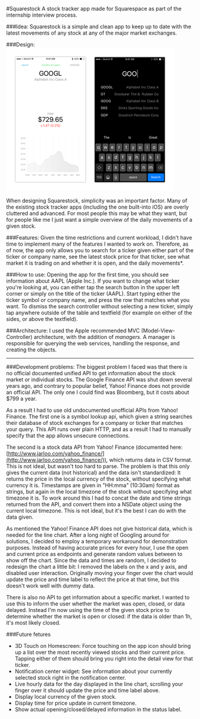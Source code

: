 #Squarestock
A stock tracker app made for Squarespace as part of the internship interview process.

###Idea:
Squarestock is a simple and clean app to keep up to date with the latest movements of any stock at any of the major market exchanges. 

###Design:
![Design Suggestion](design1.png)

When designing Squarestock, simplicity was an important factor. Many of the existing stock tracker apps (including the one built-into iOS) are overly cluttered and advanced. For most people this may be what they want, but for people like me I just want a simple overview of the daily movements of a given stock.

###Features:
Given the time restrictions and current workload, I didn't have time to implement many of the features I wanted to work on. Therefore, as of now, the app only allows you to search for a ticker given either part of the ticker or company name, see the latest stock price for that ticker, see what market it is trading on and whether it is open, and the daily movements*. 

###How to use:
Opening the app for the first time, you should see information about AAPL (Apple Inc.). If you want to change what ticker you're looking at, you can either tap the search button in the upper left corner or simply on the title of the ticker (AAPL). Start typing either the ticker symbol or company name, and press the row that matches what you want. To dismiss the search controller without selecting a new ticker, simply tap anywhere outside of the table and textfield (for example on either of the sides, or above the textfield).

###Architecture:
I used the Apple recommended MVC (Model-View-Controller) architecture, with the addition of *managers*. A manager is responsible for querying the web services, handling the response, and creating the objects.

---

###Development problems:
The biggest problem I faced was that there is no official documented unified API to get information about the stock market or individual stocks. The Google Finance API was shut down several years ago, and contrary to popular belief, Yahoo! Finance does not provide an official API. The only one I could find was Bloomberg, but it costs about $799 a year. 

As a result I had to use old undocumented unofficial APIs from Yahoo! Finance. The first one is a symbol lookup api, which given a string searches their database of stock exchanges for a company or ticker that matches your query. This API runs over plain HTTP, and as a result I had to manually specify that the app allows unsecure connections. 

The second is a stock data API from Yahoo! Finance (documented here: [http://www.jarloo.com/yahoo_finance/](http://www.jarloo.com/yahoo_finance/)), which returns data in CSV format. This is not ideal, but wasn't too hard to parse. The problem is that this only gives the current data (not historical) and the data isn't standardized: It returns the price in the local currency of the stock, without specifying what currency it is. Timestamps are given in "HH:mma" (10:30am) format as strings, but again in the local timezone of the stock without specifying what timezone it is. To work around this I had to concat the date and time strings returned from the API, and convert them into a NSDate object using the current local timezone. This is not ideal, but it's the best I can do with the data given.

As mentioned the Yahoo! Finance API does not give historical data, which is needed for the line chart. After a long night of Googling around for solutions, I decided to employ a temporary workaround for demonstration purposes. Instead of having accurate prices for every hour, I use the open and current price as endpoints and generate random values between to show off the chart. Since the data and times are random, I decided to redesign the chart a little bit: I removed the labels on the x and y axis, and disabled user interaction. Originally moving your finger over the chart would update the price and time label to reflect the price at that time, but this doesn't work well with dummy data. 

There is also no API to get information about a specific market. I wanted to use this to inform the user whether the market was open, closed, or data delayed. Instead I'm  now using the time of the given stock price to determine whether the market is open or closed: if the data is older than 1h, it's most likely closed. 

###Future fetures
* 3D Touch on Homescreen: Force touching on the app icon should bring up a list over the most recently viewed stocks and their current price. Tapping either of them should bring you right into the detail view for that ticker. 
* Notification center widget: See information about your currently selected stock right in the notification center.
* Live hourly data for the day displayed in the line chart, scrolling your finger over it should update the price and time label above. 
* Display local currency of the given stock.
* Display time for price update in current timezone.
* Show actual opening/closed/delayed information in the status label.